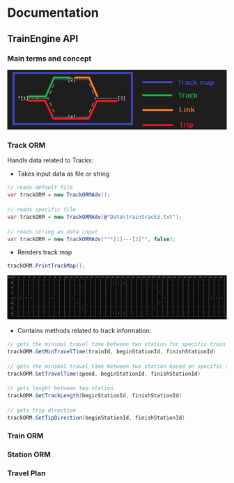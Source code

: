# Documentation
## TrainEngine API
### Main terms and concept
![Concept ](_assets/concept.png)
### Track ORM
Handls data related to Tracks:
* Takes input data as file or string
```C#
// reads default file
var trackORM = new TrackORMAdv();

// reads specific file
var trackORM = new TrackORMAdv(@"Data\traintrack3.txt");

// reads string as data input
var trackORM = new TrackORMAdv(""*[1]---[2]"", false);
```
* Renders track map 
```C#
trackORM.PrintTrackMap();
```
![Track Map ](_assets/track_map_render.png)
* Contains methods related to track information:
```C#
// gets the minimal travel time between two station for specific train
trackORM.GetMinTravelTime(trainId, beginStationId, finishStationId)

// gets the minimal travel time between two station based on specific speed
trackORM.GetTravelTime(speed, beginStationId, finishStationId)

// gets lenght between two station
trackORM.GetTrackLength(beginStationId, finishStationId)

// gets trip direction
trackORM.GetTipDirection(beginStationId, finishStationId)
```
### Train ORM
### Station ORM
### Travel Plan
